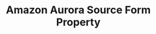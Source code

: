 ---
# -------------------------- #
#        CONTENT TYPE        #
# -------------------------- #

content-type: "api-form"
form-type: "source"
key: "source-form-properties-aurora-object"


# -------------------------- #
#        OBJECT INFO         #
# -------------------------- #

title: "Amazon Aurora Source Form Property"
api-type: "aurora"
display-name: "Amazon Aurora"

source-type: "database"
docs-name: "aurora-rds"
db-type: "mysql"

description: ""

# -------------------------- #
#      OBJECT ATTRIBUTES     #
# -------------------------- #

## See these fields in _data/connect/common/database-sources.yml > all-databases
## This object will also list the fields in the `mysql` list ^

uses-common-fields: true
uses-feature-fields: true
---